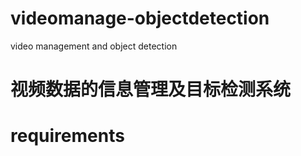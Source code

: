 # videomanage-objectdetection
video management and object detection
# 视频数据的信息管理及目标检测系统

# requirements

